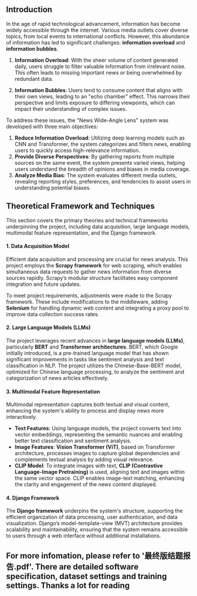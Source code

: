

## Introduction

In the age of rapid technological advancement, information has become widely accessible through the internet. Various media outlets cover diverse topics, from local events to international conflicts. However, this abundance of information has led to significant challenges: **information overload** and **information bubbles**.

1. **Information Overload**: With the sheer volume of content generated daily, users struggle to filter valuable information from irrelevant noise. This often leads to missing important news or being overwhelmed by redundant data.
  
2. **Information Bubbles**: Users tend to consume content that aligns with their own views, leading to an "echo chamber" effect. This narrows their perspective and limits exposure to differing viewpoints, which can impact their understanding of complex issues.

To address these issues, the "News Wide-Angle Lens" system was developed with three main objectives:

1. **Reduce Information Overload**: Utilizing deep learning models such as CNN and Transformer, the system categorizes and filters news, enabling users to quickly access high-relevance information.
2. **Provide Diverse Perspectives**: By gathering reports from multiple sources on the same event, the system presents varied views, helping users understand the breadth of opinions and biases in media coverage.
3. **Analyze Media Bias**: The system evaluates different media outlets, revealing reporting styles, preferences, and tendencies to assist users in understanding potential biases.

## Theoretical Framework and Techniques

This section covers the primary theories and technical frameworks underpinning the project, including data acquisition, large language models, multimodal feature representation, and the Django framework.

#### 1. Data Acquisition Model
Efficient data acquisition and processing are crucial for news analysis. This project employs the **Scrapy framework** for web scraping, which enables simultaneous data requests to gather news information from diverse sources rapidly. Scrapy’s modular structure facilitates easy component integration and future updates.

To meet project requirements, adjustments were made to the Scrapy framework. These include modifications to the middleware, adding **Selenium** for handling dynamic web content and integrating a proxy pool to improve data collection success rates.

#### 2. Large Language Models (LLMs)
The project leverages recent advances in **large language models (LLMs)**, particularly **BERT** and **Transformer architectures**. BERT, which Google initially introduced, is a pre-trained language model that has shown significant improvements in tasks like sentiment analysis and text classification in NLP. The project utilizes the Chinese-Base-BERT model, optimized for Chinese language processing, to analyze the sentiment and categorization of news articles effectively.

#### 3. Multimodal Feature Representation
Multimodal representation captures both textual and visual content, enhancing the system's ability to process and display news more interactively. 

- **Text Features**: Using language models, the project converts text into vector embeddings, representing the semantic nuances and enabling better text classification and sentiment analysis.
- **Image Features**: **Vision Transformer (ViT)**, based on Transformer architecture, processes images to capture global dependencies and complements textual analysis by adding visual relevance.
- **CLIP Model**: To integrate images with text, **CLIP (Contrastive Language-Image Pretraining)** is used, aligning text and images within the same vector space. CLIP enables image-text matching, enhancing the clarity and engagement of the news content displayed.

#### 4. Django Framework
The **Django framework** underpins the system's structure, supporting the efficient organization of data processing, user authentication, and data visualization. Django’s model-template-view (MVT) architecture provides scalability and maintainability, ensuring that the system remains accessible to users through a web interface without additional installations.

## For more infomation, please refer to '最终版结题报告.pdf'. There are detailed software specification, dataset settings and training settings. Thanks a lot for reading
